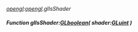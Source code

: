 _[opengl](../../modules/opengl/opengl-module.md):[opengl](../../modules/opengl/opengl-module.md).glIsShader_
##### Function glIsShader:[GLboolean](../../modules/opengl/opengl-glboolean.md)( shader:[GLuint](../../modules/opengl/opengl-gluint.md) )

